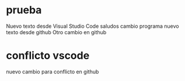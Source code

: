 # prueba
Nuevo texto desde Visual Studio Code
saludos
cambio
programa
nuevo texto desde github
Otro cambio en github

conflicto vscode
=======
nuevo cambio para conflicto en github

